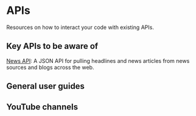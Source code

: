 # APIs
Resources on how to interact your code with existing APIs. 

## Key APIs to be aware of
[News API](https://newsapi.org): A JSON API for pulling headlines and news articles from news sources and blogs across the web. 

## General user guides

## YouTube channels

